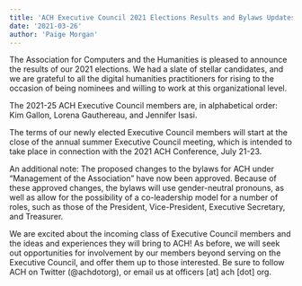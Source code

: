 ```yaml
---
title: 'ACH Executive Council 2021 Elections Results and Bylaws Updates'
date: '2021-03-26'
author: 'Paige Morgan'
---
```

The Association for Computers and the Humanities is pleased to announce the results of our 2021 elections. We had a slate of stellar candidates, and we are grateful to all the digital humanities practitioners for rising to the occasion of being nominees and willing to work at this organizational level.

The 2021-25 ACH Executive Council members are, in alphabetical order: Kim Gallon, Lorena Gauthereau, and Jennifer Isasi.

The terms of our newly elected Executive Council members will start at the close of the annual summer Executive Council meeting, which is intended to take place in connection with the 2021 ACH Conference, July 21-23.

An additional note: The proposed changes to the bylaws for ACH under “Management of the Association” have now been approved. Because of these approved changes, the bylaws will use gender-neutral pronouns, as well as allow for the possibility of a co-leadership model for a number of roles, such as those of the President, Vice-President, Executive Secretary, and Treasurer.

We are excited about the incoming class of Executive Council members and the ideas and experiences they will bring to ACH! As before, we will seek out opportunities for involvement by our members beyond serving on the Executive Council, and offer them up to those interested. Be sure to follow ACH on Twitter (@achdotorg), or email us at officers \[at\] ach \[dot\] org.